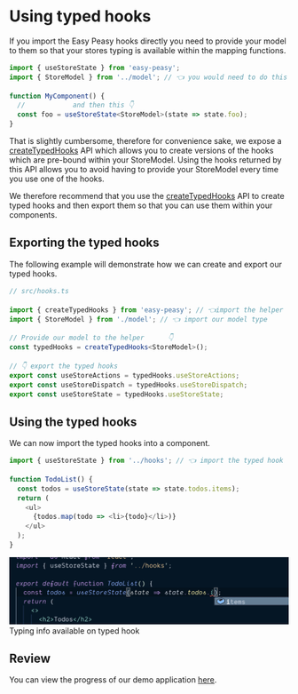 # Using typed hooks

If you import the Easy Peasy hooks directly you need to provide your model to them so that your stores typing is available within the mapping functions.

```typescript
import { useStoreState } from 'easy-peasy';
import { StoreModel } from '../model'; // 👈 you would need to do this

function MyComponent() {
  //            and then this 👇
  const foo = useStoreState<StoreModel>(state => state.foo);
}
```

That is slightly cumbersome, therefore for convenience sake, we expose a [createTypedHooks](/docs/api/create-typed-hooks) API which allows you to create versions of the hooks which are pre-bound within your StoreModel. Using the hooks returned by this API allows you to avoid having to provide your StoreModel every time you use one of the hooks.

We therefore recommend that you use the [createTypedHooks](/docs/api/create-typed-hooks) API to create typed hooks and then export them so that you can use them within your components.

## Exporting the typed hooks

The following example will demonstrate how we can create and export our typed hooks.

```typescript
// src/hooks.ts

import { createTypedHooks } from 'easy-peasy'; // 👈import the helper
import { StoreModel } from './model'; // 👈 import our model type

// Provide our model to the helper      👇
const typedHooks = createTypedHooks<StoreModel>();

// 👇 export the typed hooks
export const useStoreActions = typedHooks.useStoreActions;
export const useStoreDispatch = typedHooks.useStoreDispatch;
export const useStoreState = typedHooks.useStoreState;
```

## Using the typed hooks

We can now import the typed hooks into a component.

```typescript
import { useStoreState } from '../hooks'; // 👈 import the typed hook

function TodoList() {
  const todos = useStoreState(state => state.todos.items);
  return (
    <ul>
      {todos.map(todo => <li>{todo}</li>)}
    </ul>
  );
}
```

<div class="screenshot">
  <img src="../../assets/typescript-tutorial/typed-hooks.png" />
  <span class="caption">Typing info available on typed hook</span>
</div>

## Review

You can view the progress of our demo application [here](https://codesandbox.io/s/easy-peasytypescript-tutorialtyped-hooks-mzkp8).
